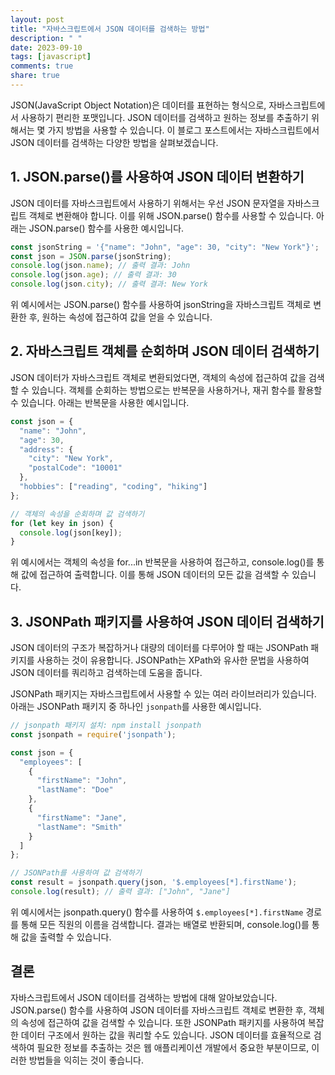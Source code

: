 ```yaml
---
layout: post
title: "자바스크립트에서 JSON 데이터를 검색하는 방법"
description: " "
date: 2023-09-10
tags: [javascript]
comments: true
share: true
---
```


JSON(JavaScript Object Notation)은 데이터를 표현하는 형식으로, 자바스크립트에서 사용하기 편리한 포맷입니다. JSON 데이터를 검색하고 원하는 정보를 추출하기 위해서는 몇 가지 방법을 사용할 수 있습니다. 이 블로그 포스트에서는 자바스크립트에서 JSON 데이터를 검색하는 다양한 방법을 살펴보겠습니다.

## 1. JSON.parse()를 사용하여 JSON 데이터 변환하기

JSON 데이터를 자바스크립트에서 사용하기 위해서는 우선 JSON 문자열을 자바스크립트 객체로 변환해야 합니다. 이를 위해 JSON.parse() 함수를 사용할 수 있습니다. 아래는 JSON.parse() 함수를 사용한 예시입니다.

```javascript
const jsonString = '{"name": "John", "age": 30, "city": "New York"}';
const json = JSON.parse(jsonString);
console.log(json.name); // 출력 결과: John
console.log(json.age); // 출력 결과: 30
console.log(json.city); // 출력 결과: New York
```

위 예시에서는 JSON.parse() 함수를 사용하여 jsonString을 자바스크립트 객체로 변환한 후, 원하는 속성에 접근하여 값을 얻을 수 있습니다.

## 2. 자바스크립트 객체를 순회하며 JSON 데이터 검색하기

JSON 데이터가 자바스크립트 객체로 변환되었다면, 객체의 속성에 접근하여 값을 검색할 수 있습니다. 객체를 순회하는 방법으로는 반복문을 사용하거나, 재귀 함수를 활용할 수 있습니다. 아래는 반복문을 사용한 예시입니다.

```javascript
const json = {
  "name": "John",
  "age": 30,
  "address": {
    "city": "New York",
    "postalCode": "10001"
  },
  "hobbies": ["reading", "coding", "hiking"]
};

// 객체의 속성을 순회하며 값 검색하기
for (let key in json) {
  console.log(json[key]);
}
```

위 예시에서는 객체의 속성을 for...in 반복문을 사용하여 접근하고, console.log()를 통해 값에 접근하여 출력합니다. 이를 통해 JSON 데이터의 모든 값을 검색할 수 있습니다.

## 3. JSONPath 패키지를 사용하여 JSON 데이터 검색하기

JSON 데이터의 구조가 복잡하거나 대량의 데이터를 다루어야 할 때는 JSONPath 패키지를 사용하는 것이 유용합니다. JSONPath는 XPath와 유사한 문법을 사용하여 JSON 데이터를 쿼리하고 검색하는데 도움을 줍니다.

JSONPath 패키지는 자바스크립트에서 사용할 수 있는 여러 라이브러리가 있습니다. 아래는 JSONPath 패키지 중 하나인 `jsonpath`를 사용한 예시입니다.

```javascript
// jsonpath 패키지 설치: npm install jsonpath
const jsonpath = require('jsonpath');

const json = {
  "employees": [
    {
      "firstName": "John",
      "lastName": "Doe"
    },
    {
      "firstName": "Jane",
      "lastName": "Smith"
    }
  ]
};

// JSONPath를 사용하여 값 검색하기
const result = jsonpath.query(json, '$.employees[*].firstName');
console.log(result); // 출력 결과: ["John", "Jane"]
```

위 예시에서는 jsonpath.query() 함수를 사용하여 `$.employees[*].firstName` 경로를 통해 모든 직원의 이름을 검색합니다. 결과는 배열로 반환되며, console.log()를 통해 값을 출력할 수 있습니다.

## 결론

자바스크립트에서 JSON 데이터를 검색하는 방법에 대해 알아보았습니다. JSON.parse() 함수를 사용하여 JSON 데이터를 자바스크립트 객체로 변환한 후, 객체의 속성에 접근하여 값을 검색할 수 있습니다. 또한 JSONPath 패키지를 사용하여 복잡한 데이터 구조에서 원하는 값을 쿼리할 수도 있습니다. JSON 데이터를 효율적으로 검색하여 필요한 정보를 추출하는 것은 웹 애플리케이션 개발에서 중요한 부분이므로, 이러한 방법들을 익히는 것이 좋습니다.